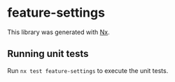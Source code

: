 # feature-settings

This library was generated with [Nx](https://nx.dev).

## Running unit tests

Run `nx test feature-settings` to execute the unit tests.

